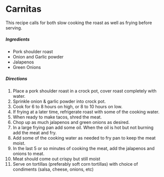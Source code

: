Carnitas
========

This recipe calls for both slow cooking the roast as well as frying before serving.

##### Ingredients  #####

<ul>
<li>Pork shoulder roast</li>
<li>Onion and Garlic powder</li>
<li>Jalapenos</li>
<li>Green Onions</li>
</ul>


##### Directions #####
<ol>
<li>Place a pork shoulder roast in a crock pot, cover roast completely with water. </li>
<li>Sprinkle onion & garlic powder into crock pot. </li>
<li>Cook for 6 to 8 hours on high, or 8 to 10 hours on low.</li>
<li>If frying at a later time, refrigerate roast with some of the cooking water.</li>
<li>When ready to make tacos, shred the meat.</li>
<li>Chop up as much jalapenos and green onions as desired. </li>
<li>In a large frying pan add some oil. When the oil is hot but not burning add the meat and fry. </li>
<li>Add some of the cooking water as needed to fry pan to keep the meat moist.</li>
<li>In the last 5 or so minutes of cooking the meat, add the jalapenos and onions to meat.</li>
<li>Meat should come out crispy but still moist</li>
<li>Serve on tortillas (preferably soft corn tortillas) with choice of condiments (salsa, cheese, onions, etc)</li>
</ol>
